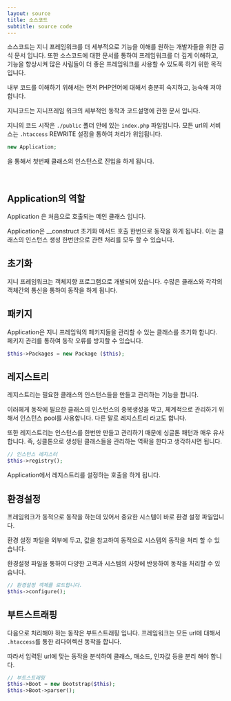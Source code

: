 ```yaml
---
layout: source
title: 소스코드
subtitle: source code
---
```


소스코드는 지니 프레임워크를 더 세부적으로 기능을 이해를 원하는 개발자들을 위한 공식 문서 입니다. 또한 소스코드에 대한 문서를 통하여 프레임워크를 더 깊게 이해하고, 기능을 향상시켜 많은 사림들이 더 좋은 프레임워크를 사용할 수 있도록 하기 위한 목적입니다.

내부 코드를 이해하기 위해서는 먼저 PHP언어에 대해서 충분히 숙지하고, 능숙해 져야 합니다. 

지니코드는 지니프레임 워크의 세부적인 동작과 코드설명에 관한 문서 입니다. 

지니의 코드 시작은 `./public` 폴더 안에 있는 `index.php` 파일입니다. 모든 url의 서비스는 `.htaccess` REWRITE 설정을 통하여 처리가 위임됩니다. 

```php
new Application;
```
을 통해서 첫번째 클래스의 인스턴스로 진입을 하게 됩니다. 
 
<br>

## Application의 역할
Application 은 처음으로 호출되는 메인 클래스 입니다.

Application은 __construct 초기화 메서드 호출 한번으로 동작을 하게 됩니다.
이는 클래스의 인스턴스 생성 한번만으로 관련 처리를 모두 할 수 있습니다.


## 초기화

지니 프레임워크는 객체지향 프로그램으로 개발되어 있습니다. 수많은 클래스와 각각의 객체간의 통신을 통하여 동작을 하게 됩니다.

## 패키지
Application은 지니 프레임웍의 페키지들을 관리할 수 있는 클래스를 초기화 합니다.
페키지 관리를 통하여 동작 오류를 방지할 수 있습니다.

```php
$this->Packages = new Package ($this);
```

## 레지스트리
레지스트리는 필요한 클래스의 인스턴스들을 만들고 관리하는 기능을 합니다.

이러헤게 동작에 필요한 클래스의 인스턴스의 중복생성을 막고, 체계적으로 관리하기 위해서 인스턴스 pool를 사용합니다. 다른 말로 레지스트리 라고도 합니다.

또한 레지스트리는 인스턴스를 한번만 만들고 관리하기 때문에 싱글톤 패턴과 매우 유사합니다. 즉, 싱클톤으로 생성된 클래스들을 관리하는 역확을 한다고 생각하시면 됩니다.

```php
// 인스턴스 레지스터
$this->registry();
```
Application에서 레지스트리를 설정하는 호출을 하게 됩니다.


## 환경설정
프레임워크가 동적으로 동작을 하는데 있어서 중요한 시스템이 바로 환경 설정 파일입니다.

환경 설정 파일을 외부에 두고, 값을 참고하여 동적으로 시스템의 동작을 처리 할 수 있습니다.

환경설정 파일을 통하여 다양한 고객과 시스템의 사향에 반응하여 동작을 처리할 수 있습니다.

```php
// 환경설정 객체를 로드합니다. 
$this->configure(); 
```

## 부트스트래핑

다음으로 처리해야 하는 동작은 부트스트래핑 입니다. 프레임워크는 모든 url에 대해서 `.htaccess`를 통한 리다이렉션 동작을 합니다.

따라서 입력된 url에 맞는 동작을 분석하여 클래스, 매소드, 인자값 등을 분리 해야 합니다.

```php
// 부트스트래핑
$this->Boot = new Bootstrap($this);
$this->Boot->parser();
```






